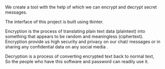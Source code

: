 We create a tool with the help of which we can encrypt and decrypt secret messages. 

The interface of this project is built using tkinter.

Encryption is the process of translating plain text data (plaintext) into something that appears to be random and meaningless (ciphertext).
Encryption provide us high security and privacy on our chat/ messages or in sharing any confidential data on any social media .

Decryption is a process of converting encrypted text back to normal text, So the people who have this software and password can readily use it.

